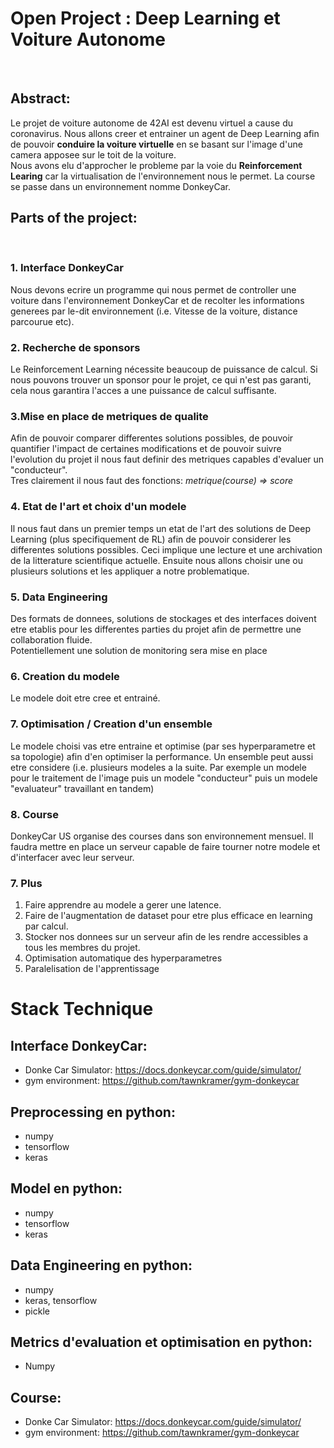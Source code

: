 # Open Project : Deep Learning et Voiture Autonome
​
## Abstract:
Le projet de voiture autonome de 42AI est devenu virtuel a cause du coronavirus. Nous allons creer et entrainer un agent de Deep Learning afin de pouvoir **conduire la voiture virtuelle** en se basant sur l'image d'une camera apposee sur le toit de la voiture.    
Nous avons elu d'approcher le probleme par la voie du **Reinforcement Learing** car la virtualisation de l'environnement nous le permet. La course se passe dans un environnement nomme DonkeyCar.
​
## Parts of the project:
​
### 1. Interface DonkeyCar
Nous devons ecrire un programme qui nous permet de controller une voiture dans l'environnement DonkeyCar et de recolter les informations generees par le-dit environnement (i.e. Vitesse de la voiture, distance parcourue etc).
​
​
### 2. Recherche de sponsors
Le Reinforcement Learning nécessite beaucoup de puissance de calcul. Si nous pouvons trouver un sponsor pour le projet, ce qui n'est pas garanti, cela nous garantira l'acces a une puissance de calcul suffisante.
​
​
### 3.Mise en place de metriques de qualite
Afin de pouvoir comparer differentes solutions possibles, de pouvoir quantifier l'impact de certaines modifications et de pouvoir suivre l'evolution du projet il nous faut definir des metriques capables d'evaluer un "conducteur".    
Tres clairement il nous faut des fonctions: *metrique(course) => score*
​
​
### 4. Etat de l'art et choix d'un modele
Il nous faut dans un premier temps un etat de l'art des solutions de Deep Learning (plus specifiquement de RL) afin de pouvoir considerer les differentes solutions possibles. Ceci implique une lecture et une archivation de la litterature scientifique actuelle. Ensuite nous allons choisir une ou plusieurs solutions et les appliquer a notre problematique.
​
​
### 5. Data Engineering
Des formats de donnees, solutions de stockages et des interfaces doivent etre etablis pour les differentes parties du projet afin de permettre une collaboration fluide.    
Potentiellement une solution de monitoring sera mise en place
​
​
### 6. Creation du modele
Le modele doit etre cree et entrainé.
​
​
### 7. Optimisation / Creation d'un ensemble
Le modele choisi vas etre entraine et optimise (par ses hyperparametre et sa topologie) afin d'en optimiser la performance. Un ensemble peut aussi etre considere  (i.e. plusieurs modeles a la suite. Par exemple un modele pour le traitement de l'image puis un modele "conducteur" puis un modele "evaluateur" travaillant en tandem)
​
​
### 8. Course
DonkeyCar US organise des courses dans son environnement mensuel. Il faudra mettre en place un serveur capable de faire tourner notre modele et d'interfacer avec leur serveur.
​
​
### 7. Plus
1. Faire apprendre au modele a gerer une latence.
2. Faire de l'augmentation de dataset pour etre plus efficace en learning par calcul.
3. Stocker nos donnees sur un serveur afin de les rendre accessibles a tous les membres du projet.
4. Optimisation automatique des hyperparametres
5. Paralelisation de l'apprentissage



# Stack Technique

## Interface DonkeyCar:

 - Donke Car Simulator: https://docs.donkeycar.com/guide/simulator/
 - gym environment: https://github.com/tawnkramer/gym-donkeycar
 

## Preprocessing en python:

 - numpy
 - tensorflow
 - keras


## Model en python:

 - numpy
 - tensorflow
 - keras


## Data Engineering en python:

 - numpy
 - keras, tensorflow
 - pickle


## Metrics d'evaluation et optimisation en python:

 - Numpy


## Course:

 - Donke Car Simulator: https://docs.donkeycar.com/guide/simulator/
 - gym environment: https://github.com/tawnkramer/gym-donkeycar

